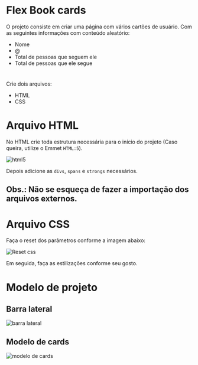 # Flex Book cards

O projeto consiste em criar uma página com vários cartões de usuário. Com as seguintes informações com conteúdo aleatório:

- Nome
- @
- Total de pessoas que seguem ele
- Total de pessoas que ele segue
#
Crie dois arquivos:

- HTML
- CSS

# Arquivo HTML

No HTML crie toda estrutura necessária para o início do projeto (Caso queira, utilize o Emmet `HTML:5`).

![html5](https://user-images.githubusercontent.com/104853724/222815360-9a08bdcc-9969-49cb-ac43-41b18bdc1e5a.png)

Depois adicione as `divs`, `spans` e `strongs` necessários.

## Obs.: Não se esqueça de fazer a importação dos arquivos externos.

# Arquivo CSS

Faça o reset dos parâmetros conforme a imagem abaixo:

![Reset css](https://user-images.githubusercontent.com/104853724/222818267-b7eb8780-9926-4145-86e9-23546e87945b.png)

Em seguida, faça as estilizações conforme seu gosto.

# Modelo de projeto

## Barra lateral
![barra lateral](https://user-images.githubusercontent.com/104853724/222813440-776131ef-df78-4d37-8765-75c403e0aef7.png)

## Modelo de cards
![modelo de cards](https://user-images.githubusercontent.com/104853724/222820464-22a5a8e7-4cb6-43fa-bcf0-acd0346502ec.png)
